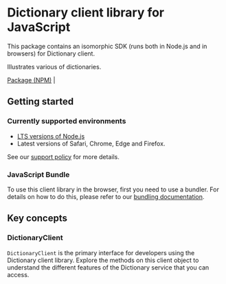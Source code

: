 # Dictionary client library for JavaScript

This package contains an isomorphic SDK (runs both in Node.js and in browsers) for Dictionary client.

Illustrates various of dictionaries.

[Package (NPM)](https://www.npmjs.com/package/@msinternal/dictionary) |

## Getting started

### Currently supported environments

- [LTS versions of Node.js](https://github.com/nodejs/release#release-schedule)
- Latest versions of Safari, Chrome, Edge and Firefox.

See our [support policy](https://github.com/Azure/azure-sdk-for-js/blob/main/SUPPORT.md) for more details.





### JavaScript Bundle
To use this client library in the browser, first you need to use a bundler. For details on how to do this, please refer to our [bundling documentation](https://aka.ms/AzureSDKBundling).

## Key concepts

### DictionaryClient

`DictionaryClient` is the primary interface for developers using the Dictionary client library. Explore the methods on this client object to understand the different features of the Dictionary service that you can access.


